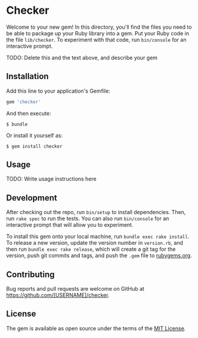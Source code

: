 # Checker

Welcome to your new gem! In this directory, you'll find the files you need to be able to package up your Ruby library into a gem. Put your Ruby code in the file `lib/checker`. To experiment with that code, run `bin/console` for an interactive prompt.

TODO: Delete this and the text above, and describe your gem

## Installation

Add this line to your application's Gemfile:

```ruby
gem 'checker'
```

And then execute:

    $ bundle

Or install it yourself as:

    $ gem install checker

## Usage

TODO: Write usage instructions here

## Development

After checking out the repo, run `bin/setup` to install dependencies. Then, run `rake spec` to run the tests. You can also run `bin/console` for an interactive prompt that will allow you to experiment.

To install this gem onto your local machine, run `bundle exec rake install`. To release a new version, update the version number in `version.rb`, and then run `bundle exec rake release`, which will create a git tag for the version, push git commits and tags, and push the `.gem` file to [rubygems.org](https://rubygems.org).

## Contributing

Bug reports and pull requests are welcome on GitHub at https://github.com/[USERNAME]/checker.

## License

The gem is available as open source under the terms of the [MIT License](http://opensource.org/licenses/MIT).
